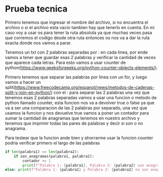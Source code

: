 # Prueba tecnica

Primero tenemos que ingresar el nombre del archivo, si no encuentra el archivo o si el archivo esta vacio tambien hay
que tenerlo en cuenta. En mi caso voy a usar os para tener la ruta absoluta ya que muchas veces pasa que corremos el
codigo desde otra ruta entonces os nos va a dar la ruta exacta donde nos vamos a parar.

Tenemos un txt con 2 palabras separadas por : en cada linea, por ende vamos a tener que guardar esas 2 palabras y
verificar la cantidad de veces que aparece cada letras. Para esto vamos a usar counter de
python(https://www.geeksforgeeks.org/python-counter-objects-elements/).

Primero tenemos que separar las palabras por linea con un for, y luego vamos a hacer un
split(https://www.freecodecamp.org/espanol/news/metodos-de-cadenas-split-y-join-en-python/) con el : para separar las 2
palabras una vez que tenemos esas 2 palabras separadas vamos a usar una funcion o metodo de python llamado counter, esta
funcion nos va a devolver true o false ya que va a ser una comparacion de las 2 palabras por separado, una vez que
usamos la funcion y nos devuelve true vamos a poner un contador para sumar la cantidad de anagramas que tenemos en
nuestro archivo y tenemos que imprimir todas las pares de palabras y decir si son o no anagrama.

Para testear que la funcion ande bien y ahorrarme usar la funcion counter podria verificar primero el largo de las
palabras

```Python
if len(palabra1) == len(palabra2):
    if son_anagramas(palabra1, palabra2):
        contador += 1
        print(f"Palabra 1: {palabra1}, Palabra 2: {palabra2} son anagramas")
else: print(f"Palabra 1: {palabra1} y Palabra 2: {palabra2} no son anagramas")
```
